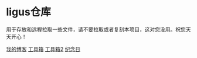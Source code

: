 # ligus仓库
用于存放和远程拉取一些文件，请不要拉取或者复刻本项目，这对您没用。祝您天天开心！

[我的博客](https://blog.ligus.workers.dev/)
[工具箱](https://tool.lu/)
[工具箱2](https://www.dute.org/)
[纪念日](https://ligus825.github.io/love/)
